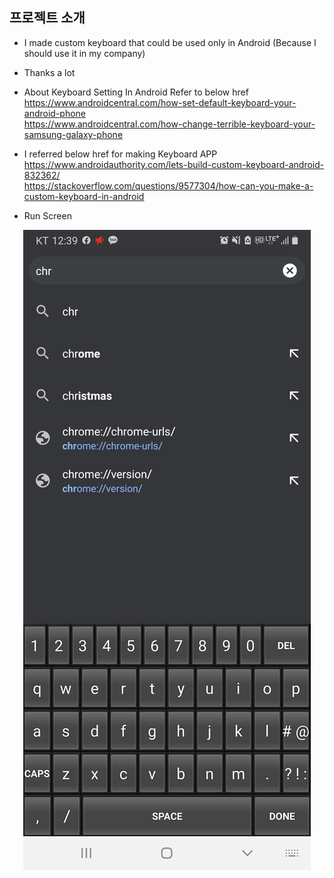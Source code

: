 ## 프로젝트 소개

- I made custom keyboard that could be used only in Android (Because I should use it in my company)
- Thanks a lot
- About Keyboard Setting In Android Refer to below href  
    https://www.androidcentral.com/how-set-default-keyboard-your-android-phone  
    https://www.androidcentral.com/how-change-terrible-keyboard-your-samsung-galaxy-phone

- I referred below href for making Keyboard APP  
    https://www.androidauthority.com/lets-build-custom-keyboard-android-832362/  
    https://stackoverflow.com/questions/9577304/how-can-you-make-a-custom-keyboard-in-android  

- Run Screen
<p align="center"><img src="./RunScreen.jpg"></p>  